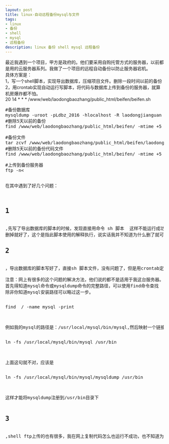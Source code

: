 ```yaml
---
layout: post
title: linux-自动远程备份mysql与文件
tags:
- linux
- 备份
- shell
- mysql
- 远程备份
description: linux 备份 shell mysql 远程备份
---
```


最近我遇到一个项目，甲方是政府的。他们要采用自购托管方式的服务器，以前都是用的云服务器系列。我做了一个项目的远程自动备份以防止服务器宕机。
<br>
具体方案是：
<br>
1，写一个shell脚本，实现导出数据库，压缩项目文件。删除一段时间以前的备份
2，用crontab实现自动运行写脚本，将代码与数据库上传到备份的服务器，就算机房爆炸都不怕。
<br>
20 14 * * * /www/web/laodongbaozhang/public_html/beifen/beifen.sh
<pre class="code">
#备份数据库
mysqldump -uroot -pLdbz_2016 -hlocalhost -R laodongjianguan > /www/web/laodongbaozhang/public_html/beifen/laodongjianguan`date "+%Y%m%d"`.sql
#删除5天以前的备份
find /www/web/laodongbaozhang/public_html/beifen/ -mtime +5 -name '*.sql' -exec rm -rf {} \;

#备份文件
tar zcvf /www/web/laodongbaozhang/public_html/beifen/laodongjianguan`date "+%Y%m%d"`.tar.gz /www/web/laodongbaozhang/public_html/laodongjianguan
#删除5天以前的备份代码文件
find /www/web/laodongbaozhang/public_html/beifen/ -mtime +5 -name '*.tar.gz' -exec rm -rf {} \;

#上传到备份服务器
ftp -n<<!
open 118.123.7.34
user laodongbaozhang laodongbaozhang
binary
cd /public_html/ftp_bak
lcd /www/web/laodongbaozhang/public_html/beifen
prompt
put laodongjianguan`date "+%Y%m%d"`.sql
put laodongjianguan`date "+%Y%m%d"`.tar.gz
delete laodongjianguan`date "+%Y%m%m" "5 days ago"`.sql
delete laodongjianguan`date "+%Y%m%m" "5 days ago"`.tar.gz
close
bye
!
</pre>

在其中遇到了好几个问题：<br>
<h2>1</h2>
,先写了导出数据库的脚本的时候，发现直接用命令 sh 脚本  这样不能运行成功，因为是在网上复制的代码。后台经过反复的修改测试发现，把头部的#!/bin/bash  
删掉就好了，这个是指此脚本使用的解释执行，说实话我并不知道为什么删了就可以运行成功，反正是成功，记得多测试。
<h2>2</h2>
，导出数据库的脚本写好了，直接sh 脚本文件，没有问题了，但是用crontab定时运行，导出的数据库为0kb。 经过查看crontan的日志文件提示：mysqldump: command not found。说明mysqldump 命令没找到，需要找出mysql的安装命令，将mysqldump注册到/usr/bin 下面。  <br>
<font color"red">注意：</font>网上有很多的这个问题的解决方法，他们说的都不是适用于我这台服务器。
首先得知道mysql命令或mysqldump命令的完整路径，可以使用find命令查找
除非你知道mysql安装路径可以略过这一步。<br>
<pre class="code">find  / -name mysql -print</pre><br>
例如我的mysql的路径是：/usr/local/mysql/bin/mysql,然后映射一个链接到/usr/bin目录下，相当于建立一个链接文件<br>
<pre class="code">ln -fs /usr/local/mysql/bin/mysql /usr/bin</pre><br>
上面这句就不对，应该是<br>
<pre class="code">ln -fs /usr/local/mysql/bin/mysql/mysqldump /usr/bin</pre><br>
这样才能将mysqldump注册到/usr/bin目录下<br>
<h2>3</h2>
,shell ftp上传的也有很多，我在网上复制代码怎么也运行不成功，也不知道为什么，最后参考网上的，用vi命令重新写了一篇才运行成功了。<br>
